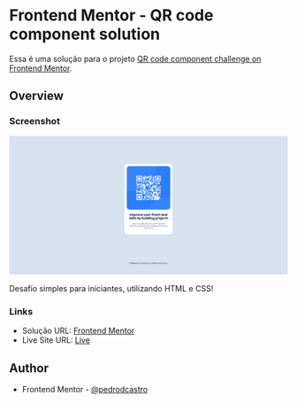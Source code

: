 # Frontend Mentor - QR code component solution

Essa é uma solução para o projeto [QR code component challenge on Frontend Mentor](https://www.frontendmentor.io/challenges/qr-code-component-iux_sIO_H).

## Overview

### Screenshot

![](./images/screenshot-preview.png)

Desafio simples para iniciantes, utilizando HTML e CSS!

### Links

- Solução URL: [Frontend Mentor](https://www.frontendmentor.io/solutions/qr-code-component-JLpKwPe8az)
- Live Site URL: [Live](https://pedrodcastro.github.io/qr-code-component-main/)

## Author

- Frontend Mentor - [@pedrodcastro](https://www.frontendmentor.io/profile/pdaugz)
